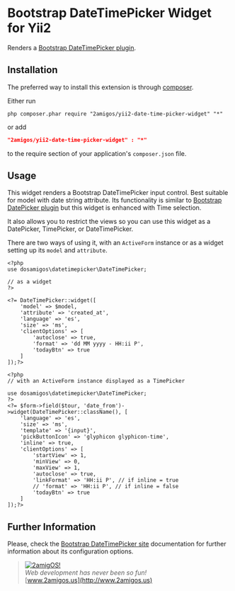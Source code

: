 Bootstrap DateTimePicker Widget for Yii2
========================================

Renders a [Bootstrap DateTimePicker plugin](http://www.malot.fr/bootstrap-datetimepicker/).

Installation
------------
The preferred way to install this extension is through [composer](http://getcomposer.org/download/).

Either run

```
php composer.phar require "2amigos/yii2-date-time-picker-widget" "*"
```
or add

```json
"2amigos/yii2-date-time-picker-widget" : "*"
```

to the require section of your application's `composer.json` file.

Usage
-----

This widget renders a Bootstrap DateTimePicker input control. Best suitable for model with date string attribute. Its functionality is similar to [Bootstrap DatePicker plugin](https://github.com/2amigos/yii2-date-picker-widget) but this widget is enhanced with Time selection. 

It also allows you to restrict the views so you can use this widget as a DatePicker, TimePicker, or DateTimePicker. 

There are two ways of using it, with an `ActiveForm` instance or as a widget setting up its `model` and `attribute`.

```
<?php
use dosamigos\datetimepicker\DateTimePicker;

// as a widget
?>

<?= DateTimePicker::widget([
	'model' => $model,
	'attribute' => 'created_at',
	'language' => 'es',
	'size' => 'ms',
	'clientOptions' => [
		'autoclose' => true,
		'format' => 'dd MM yyyy - HH:ii P',
		'todayBtn' => true
	]
]);?>

<?php 
// with an ActiveForm instance displayed as a TimePicker

use dosamigos\datetimepicker\DateTimePicker;
?>
<?= $form->field($tour, 'date_from')->widget(DateTimePicker::className(), [
	'language' => 'es',
	'size' => 'ms',
	'template' => '{input}',
	'pickButtonIcon' => 'glyphicon glyphicon-time',
	'inline' => true,
	'clientOptions' => [
		'startView' => 1,
		'minView' => 0,
		'maxView' => 1,
		'autoclose' => true,
		'linkFormat' => 'HH:ii P', // if inline = true
		// 'format' => 'HH:ii P', // if inline = false
		'todayBtn' => true
	]
]);?>
```

Further Information
-------------------
Please, check the [Bootstrap DateTimePicker site](http://www.malot.fr/bootstrap-datetimepicker/) documentation for further information about its configuration options. 


> [![2amigOS!](http://www.gravatar.com/avatar/55363394d72945ff7ed312556ec041e0.png)](http://www.2amigos.us)  
<i>Web development has never been so fun!</i>  
[www.2amigos.us](http://www.2amigos.us)